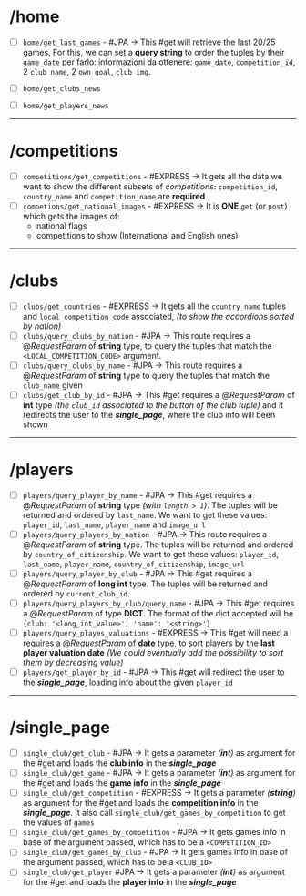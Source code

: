 # /home
- [ ] `home/get_last_games` - #JPA $\rightarrow$ This #get will retrieve the last 20/25 games. For this, we can set a **query string** to order the tuples by their `game_date`
	per farlo:
	informazioni da ottenere: `game_date`, `competition_id`, 2 `club_name`, 2 `own_goal`, `club_img`.

- [ ] `home/get_clubs_news`
- [ ] `home/get_players_news`
---
# /competitions
- [ ] `competitions/get_competitions` - #EXPRESS $\rightarrow$ It gets all the data we want to show the different subsets of *competitions*: `competition_id`, `country_name` and `competition_name` are **required**
- [ ] `competions/get_national_images` - #EXPRESS $\rightarrow$ It is **ONE** `get` (or `post`) which gets the images of:
	- national flags 
	- competitions to show (International and English ones)

---
# /clubs
- [ ] `clubs/get_countries` - #EXPRESS $\rightarrow$ It gets all the `country_name` tuples and `local_competition_code` associated, *(to show the accordions sorted by nation)*
- [ ] `clubs/query_clubs_by_nation` - #JPA $\rightarrow$ This route requires a $@RequestParam$ of **string** type, to query the tuples that match the `<LOCAL_COMPETITION_CODE>` argument.
- [ ] `clubs/query_clubs_by_name` - #JPA  $\rightarrow$ This route requires a $@RequestParam$ of **string** type to query the tuples that match the `club_name` given
- [ ] `clubs/get_club_by_id` - #JPA $\rightarrow$ This #get requires a $@RequestParam$ of **int** type *(the `club_id` associated to the button of the club tuple)* and it redirects the user to the ***single_page***, where the club info will been shown

---
# /players
- [ ] `players/query_player_by_name` - #JPA $\rightarrow$ This #get requires a $@RequestParam$ of **string** type *(with `length > 1`)*. The tuples will be returned and ordered by `last_name`. We want to get these values: `player_id`, `last_name`, `player_name` and `image_url`
- [ ] `players/query_players_by_nation` - #JPA $\rightarrow$ This route requires a $@RequestParam$ of **string** type. The tuples will be returned and ordered by `country_of_citizenship`. We want to get these values: `player_id`, `last_name`, `player_name`, `country_of_citizenship`, `image_url`
- [ ]  `players/query_player_by_club` - #JPA $\rightarrow$ This #get requires a $@RequestParam$ of **long int** type. The tuples will be returned and ordered by `current_club_id`. 
- [ ] `players/query_players_by_club/query_name` - #JPA $\rightarrow$ This #get requires a $@RequestParam$ of type **DICT**. The format of the dict accepted will be `{club: '<long_int_value>', 'name': '<string>'}`
 - [ ] `players/query_playes_valuations` - #EXPRESS $\rightarrow$ This #get will need a requires a $@RequestParam$ of **date** type, to sort players by the **last player valuation date** *(We could eventually add the possibility to sort them by decreasing value)*
 - [ ] `players/get_player_by_id` - #JPA $\rightarrow$ This #get will redirect the user to the ***single_page***, loading info about the given `player_id`

---
# /single_page
- [ ] `single_club/get_club` - #JPA $\rightarrow$ It gets a parameter *(**int**)* as argument for the #get and loads the **club info** in the ***single_page***
- [ ] `single_club/get_game` - #JPA $\rightarrow$ It gets a parameter *(**int**)* as argument for the #get and loads the **game info** in the ***single_page***
- [ ] `single_club/get_competition` - #EXPRESS $\rightarrow$ It gets a parameter *(**string**)* as argument for the #get and loads the **competition info** in the ***single_page***. It also call `single_club/get_games_by_competition` to get the values of `games`
- [ ] `single_club/get_games_by_competition` - #JPA $\rightarrow$ It gets games info in base of the argument passed, which has to be a `<COMPETITION_ID>`
- [ ] `single_club/get_games_by_club` - #JPA $\rightarrow$ It gets games info in base of the argument passed, which has to be a `<CLUB_ID>`
- [ ] `single_club/get_player` #JPA $\rightarrow$ It gets a parameter *(**int**)* as argument for the #get and loads the **player info** in the ***single_page***
